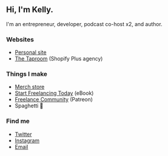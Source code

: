 ## Hi, I'm Kelly.

I'm an entrepreneur, developer, podcast co-host x2, and author.

### Websites

- [Personal site](https://kvlly.com)
- [The Taproom](https://thetaproom.com) (Shopify Plus agency)

### Things I make

- [Merch store](https://shopkvlly.com)
- [Start Freelancing Today](https://startfreelancing.today) (eBook)
- [Freelance Community](https://patreon.com/startfreelancingtoday) (Patreon)
- Spaghetti 🍝

### Find me

- [Twitter](https://twitter.com/kvlly)
- [Instagram](https://instagram.com/kvlly)
- [Email](kelly@hey.com)
